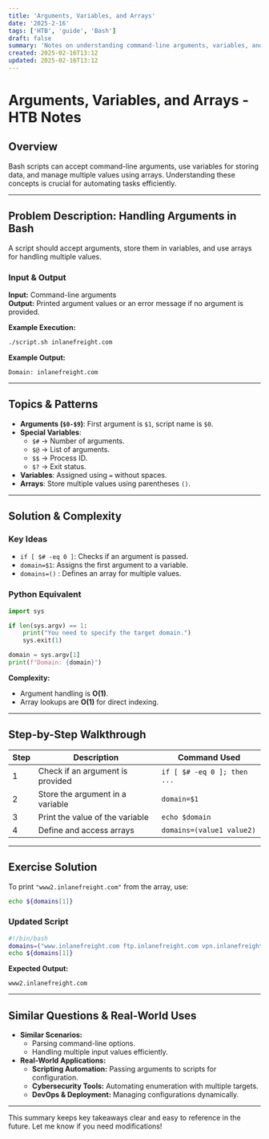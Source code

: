 ```yaml
---
title: 'Arguments, Variables, and Arrays'
date: '2025-2-16'
tags: ['HTB', 'guide', 'Bash']
draft: false
summary: 'Notes on understanding command-line arguments, variables, and managing values using arrays.'
created: 2025-02-16T13:12
updated: 2025-02-16T13:12
---
```


# Arguments, Variables, and Arrays - HTB Notes

## Overview

Bash scripts can accept command-line arguments, use variables for storing data, and manage multiple values using arrays. Understanding these concepts is crucial for automating tasks efficiently.

---

## Problem Description: Handling Arguments in Bash

A script should accept arguments, store them in variables, and use arrays for handling multiple values.

### **Input & Output**

**Input:** Command-line arguments  
**Output:** Printed argument values or an error message if no argument is provided.

**Example Execution:**

```bash
./script.sh inlanefreight.com
```

**Example Output:**

```
Domain: inlanefreight.com
```

---

## Topics & Patterns

- **Arguments (`$0-$9`)**: First argument is `$1`, script name is `$0`.
- **Special Variables**:
  - `$#` → Number of arguments.
  - `$@` → List of arguments.
  - `$$` → Process ID.
  - `$?` → Exit status.
- **Variables**: Assigned using `=` without spaces.
- **Arrays**: Store multiple values using parentheses `()`.

---

## Solution & Complexity

### **Key Ideas**

- `if [ $# -eq 0 ]`: Checks if an argument is passed.
- `domain=$1`: Assigns the first argument to a variable.
- `domains=()` : Defines an array for multiple values.

### **Python Equivalent**

```python
import sys

if len(sys.argv) == 1:
    print("You need to specify the target domain.")
    sys.exit(1)

domain = sys.argv[1]
print(f"Domain: {domain}")
```

**Complexity:**

- Argument handling is **O(1)**.
- Array lookups are **O(1)** for direct indexing.

---

## Step-by-Step Walkthrough

| Step | Description                      | Command Used                |
| ---- | -------------------------------- | --------------------------- |
| 1    | Check if an argument is provided | `if [ $# -eq 0 ]; then ...` |
| 2    | Store the argument in a variable | `domain=$1`                 |
| 3    | Print the value of the variable  | `echo $domain`              |
| 4    | Define and access arrays         | `domains=(value1 value2)`   |

---

## Exercise Solution

To print `"www2.inlanefreight.com"` from the array, use:

```bash
echo ${domains[1]}
```

### **Updated Script**

```bash
#!/bin/bash
domains=("www.inlanefreight.com ftp.inlanefreight.com vpn.inlanefreight.com" www2.inlanefreight.com)
echo ${domains[1]}
```

**Expected Output:**

```
www2.inlanefreight.com
```

---

## Similar Questions & Real-World Uses

- **Similar Scenarios:**
  - Parsing command-line options.
  - Handling multiple input values efficiently.
- **Real-World Applications:**
  - **Scripting Automation:** Passing arguments to scripts for configuration.
  - **Cybersecurity Tools:** Automating enumeration with multiple targets.
  - **DevOps & Deployment:** Managing configurations dynamically.

---

This summary keeps key takeaways clear and easy to reference in the future. Let me know if you need modifications!
